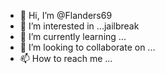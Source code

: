 - 👋 Hi, I’m @Flanders69
- 👀 I’m interested in ...jailbreak
- 🌱 I’m currently learning ...
- 💞️ I’m looking to collaborate on ...
- 📫 How to reach me ...

<!---
Flanders69/Flanders69 is a ✨ special ✨ repository because its `README.md` (this file) appears on your GitHub profile.
You can click the Preview link to take a look at your changes.
--->
